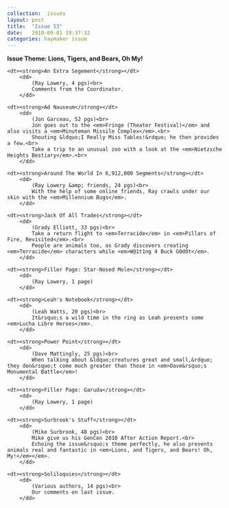 ```yaml
---
collection:  issues
layout: post
title:  "Issue 53"
date:   2010-09-01 19:37:32
categories: haymaker issue
---
```


<dl>
	<dt class="theme"><strong>Issue Theme: Lions, Tigers, and Bears, Oh My!</theme></strong></dt>

	<dt><strong>An Extra Segement</strong></dt>
		<dd>
		 	(Ray Lowery, 4 pgs)<br>
			Comments from the Coordinator.
		</dd>

	<dt><strong>Ad Nauseum</strong></dt>
		<dd>
		 	(Jon Garceau, 52 pgs)<br>
			Jon goes out to the <em>Fringe (Theater Festival)</em> and also visits a <em>Minuteman Missile Complex</em>.<br>
			Shouting &ldquo;I Really Miss Tables!&rdquo; he then provides a few.<br>
			Take a trip to an unusual zoo with a look at the <em>Nietzsche Heights Bestiary</em>.<br>
		</dd>

	<dt><strong>Around The World In 6,912,000 Segments</strong></dt>
		<dd>
		 	(Ray Lowery &amp; friends, 24 pgs)<br>
			With the help of some online friends, Ray crawls under our skin with the <em>Millennium Bugs</em>.
		</dd>

	<dt><strong>Jack Of All Trades</strong></dt>
		<dd>
		 	(Grady Elliott, 33 pgs)<br>
			Take a return flight to <em>Terracide</em> in <em>Pillars of Fire, Revisited</em>.<br>
			People are animals too, as Grady discovers creating <em>Terracide</em> characters while <em>W@1t1ng 4 Buck G0d0t</em>.
		</dd>

	<dt><strong>Filler Page: Star-Nosed Mole</strong></dt>
		<dd>
		 	(Ray Lowery, 1 page)
		</dd>
			
	<dt><strong>Leah's Notebook</strong></dt>
		<dd>
		 	(Leah Watts, 20 pgs)<br>
			It&rsquo;s a wild time in the ring as Leah presents some <em>Lucha Libre Heroes</em>.
		</dd>
	
	<dt><strong>Power Point</strong></dt>
		<dd>
		 	(Dave Mattingly, 25 pgs)<br>
			When talking about &ldquo;creatures great and small,&rdquo; they don&rsquo;t come much greater than those in <em>Dave&rsquo;s Monumental Battle</em>!
		</dd>

	<dt><strong>Filler Page: Garuda</strong></dt>
		<dd>
		 	(Ray Lowery, 1 page)
		</dd>

	<dt><strong>Surbrook's Stuff</strong></dt>
		<dd>
		 	(Mike Surbrook, 48 pgs)<br>
			Mike give us his GenCon 2010 After Action Report.<br>
			Echoing the issue&rsquo;s theme perfectly, he also presents animals real and fantastic in <em>Lions, and Tigers, and Bears! Oh, My!</em></em>.
		</dd>

	<dt><strong>Soliloquies</strong></dt>
		<dd>
		 	(Various authors, 14 pgs)<br>
			Our comments on last issue.
		</dd>
</dl>
